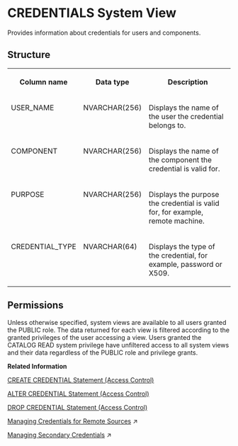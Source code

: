 <!-- loio209fabf875191014b8f2a4731c564884 -->

# CREDENTIALS System View

Provides information about credentials for users and components.



<a name="loio209fabf875191014b8f2a4731c564884___c_r_e_d_e_n_t_i_a_l_s_1struct_CREDENTIALS"/>

## Structure


<table>
<tr>
<th valign="top">

Column name

</th>
<th valign="top">

Data type

</th>
<th valign="top">

Description

</th>
</tr>
<tr>
<td valign="top">

USER\_NAME

</td>
<td valign="top">

NVARCHAR\(256\)

</td>
<td valign="top">

Displays the name of the user the credential belongs to.

</td>
</tr>
<tr>
<td valign="top">

COMPONENT

</td>
<td valign="top">

NVARCHAR\(256\)

</td>
<td valign="top">

Displays the name of the component the credential is valid for.

</td>
</tr>
<tr>
<td valign="top">

PURPOSE

</td>
<td valign="top">

NVARCHAR\(256\)

</td>
<td valign="top">

Displays the purpose the credential is valid for, for example, remote machine.

</td>
</tr>
<tr>
<td valign="top">

CREDENTIAL\_TYPE

</td>
<td valign="top">

NVARCHAR\(64\)

</td>
<td valign="top">

Displays the type of the credential, for example, password or X509.

</td>
</tr>
</table>



<a name="loio209fabf875191014b8f2a4731c564884__section_twx_41q_bzb"/>

## Permissions

Unless otherwise specified, system views are available to all users granted the PUBLIC role. The data returned for each view is filtered according to the granted privileges of the user accessing a view. Users granted the CATALOG READ system privilege have unfiltered access to all system views and their data regardless of the PUBLIC role and privilege grants.

**Related Information**  


[CREATE CREDENTIAL Statement \(Access Control\)](../../010-SQL-Reference/012-SQL-Statements/create-credential-statement-access-control-20d3f46.md "Creates a component-specific or application-specific credential.")

[ALTER CREDENTIAL Statement \(Access Control\)](../../010-SQL-Reference/012-SQL-Statements/alter-credential-statement-access-control-20cfdad.md "Modifies an existing component-specific or application-specific credential.")

[DROP CREDENTIAL Statement \(Access Control\)](../../010-SQL-Reference/012-SQL-Statements/drop-credential-statement-access-control-20d64db.md "Drops an existing component-specific or application-specific credential.")

[Managing Credentials for Remote Sources](https://help.sap.com/viewer/477aa413a36c4a95878460696fcc8896/2024_1_QRC/en-US/2ba7db1c676f4f838979b6f33ad207f7.html "The following credential types (or credential modes) are supported for accessing a remote source: technical user, secondary credentials, single sign-on with JSON Web Tokens, and mutual authentication with X.509 certificates.") :arrow_upper_right:

[Managing Secondary Credentials](https://help.sap.com/viewer/477aa413a36c4a95878460696fcc8896/2024_1_QRC/en-US/93159ac691654784898d2f6e700f821f.html "Secondary credentials let you assign different credentials to different users when using a remote source.") :arrow_upper_right:

